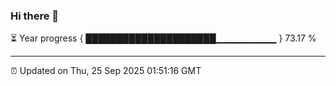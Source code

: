 ### Hi there 👋

⏳ Year progress { █████████████████████▁▁▁▁▁▁▁▁▁ } 73.17 %

---

⏰ Updated on Thu, 25 Sep 2025 01:51:16 GMT


